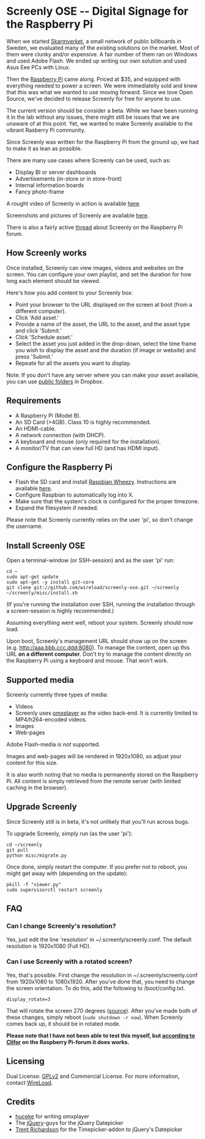 # Screenly OSE -- Digital Signage for the Raspberry Pi

When we started [Skarmverket](http://skarmverket.se), a small network of public billboards in Sweden, we evaluated many of the existing solutions on the market. Most of them were clunky and/or expensive. A fair number of them ran on Windows and used Adobe Flash. We ended up writing our own solution and used Asus Eee PCs with Linux. 

Then the [Raspberry Pi](http://www.raspberrypi.org/) came along. Priced at $35, and equipped with everything needed to power a screen. We were immediatelly sold and knew that this was what we wanted to use moving forward. Since we love Open Source, we've decided to release Screenly for free for anyone to use. 

The current version should be consider a beta. While we have been running it in the lab without any issues, there might still be issues that we are unaware of at this point. Yet, we wanted to make Screenly available to the vibrant Rasberry Pi community.

Since Screenly was written for the Raspberry Pi from the ground up, we had to make it as lean as possible. 

There are many use cases where Screenly can be used, such as:

 * Display BI or server dashboards
 * Advertisements (in-store or in store-front)
 * Internal information boards
 * Fancy photo-frame

A rought video of Screenly in action is available [here](http://www.youtube.com/watch?v=yjDjEfhspxk).

Screenshots and pictures of Screenly are available [here](https://picasaweb.google.com/102112347693505491575/Screenly01?authkey=Gv1sRgCNa2qp-j5vWUGQ).

There is also a fairly active [thread](http://www.raspberrypi.org/phpBB3/viewtopic.php?f=41&t=12396) about Screenly on the Raspberry Pi forum.

## How Screenly works

Once installed, Screenly can view images, videos and websites on the screen. You can configure your own playlist, and set the duration for how long each element should be viewed.

Here's how you add content to your Screenly box:

 * Point your browser to the URL displayed on the screen at boot (from a different computer).
 * Click 'Add asset.'
  * Provide a name of the asset, the URL to the asset, and the asset type and click 'Submit.'
 * Click 'Schedule asset.'
  * Select the asset you just added in the drop-down, select the time frame you wish to display the asset and the duration (if image or website) and press 'Submit.'
 * Repeate for all the assets you want to display.

Note: If you don't have any server where you can make your asset available, you can use [public folders](https://www.dropbox.com/help/16/en) in Dropbox. 

## Requirements

 * A Raspberry Pi (Model B).
 * An SD Card (>4GB). Class 10 is highly recommended.
 * An HDMI-cable.
 * A network connection (with DHCP).
 * A keyboard and mouse (only required for the installation).
 * A monitor/TV that can view full HD (and has HDMI input).

## Configure the Raspberry Pi

 * Flash the SD card and install [Raspbian Wheezy](http://www.raspberrypi.org/downloads). Instructions are available [here](http://elinux.org/RPi_Easy_SD_Card_Setup).
 * Configure Raspbian to automatically log into X.
 * Make sure that the system's clock is configured for the proper timezone.
 * Expand the filesystem if needed. 

Please note that Screenly currently relies on the user 'pi', so don't change the username.

## Install Screenly OSE
 
Open a terminal-window (or SSH-session) and as the user 'pi' run:

    cd ~
    sudo apt-get update
    sudo apt-get -y install git-core
    git clone git://github.com/wireload/screenly-ose.git ~/screenly
    ~/screenly/misc/install.sh

(If you're running the installation over SSH, running the installation through a screen-session is highly recommended.)

Assuming everything went well, reboot your system. Screenly should now load. 

Upon boot, Screenly's management URL should show up on the screen (e.g. http://aaa.bbb.ccc.ddd:8080).
To manage the content, open up this URL **on a different computer**. Don't try to manage the content directly on the Raspberry Pi using a keyboard and mouse. That won't work.

## Supported media

Screenly currently three types of media:

 * Videos
  * Screenly uses [omxplayer](https://github.com/huceke/omxplayer/) as the video back-end. It is currently limited to MP4/h264-encoded videos.
 * Images
 * Web-pages

Adobe Flash-media *is not* supported. 

Images and web-pages will be rendered in 1920x1080, so adjust your content for this size. 

It is also worth noting that no media is permanently stored on the Raspberry Pi. All content is simply retrieved from the remote server (with limited caching in the browser).

## Upgrade Screenly

Since Screenly still is in beta, it's not unlikely that you'll run across bugs.

To upgrade Screenly, simply run (as the user 'pi'):

    cd ~/screenly
    git pull
    python misc/migrate.py

Once done, simply restart the computer. If you prefer not to reboot, you might get away with (depending on the update):

    pkill -f "viewer.py"
    sudo supervisorctl restart screenly

## FAQ

### Can I change Screenly's resolution? 

Yes, just edit the line 'resolution' in ~/.screenly/screenly.conf. The default resolution is 1920x1080 (Full HD).

### Can I use Screenly with a rotated screen? 

Yes, that's possible. First change the resolution in ~/.screenly/screenly.conf from 1920x1080 to 1080x1920. After you've done that, you need to change the screen orientation. To do this, add the following to /boot/config.txt.

	display_rotate=3

That will rotate the screen 270 degrees ([source](http://elinux.org/RPi_config.txt)). After you've made both of these changes, simply reboot (`sudo shutdown -r now`). When Screenly comes back up, it should be in rotated mode.

**Please note that I have not been able to test this myself, but [according to Clifor](http://www.raspberrypi.org/phpBB3/viewtopic.php?p=176082#p176082) on the Raspberry Pi-forum it does works.**

## Licensing

Dual License: [GPLv2](http://www.gnu.org/licenses/gpl-2.0.html) and Commercial License. For more information, contact [WireLoad](http://wireload.net/company/). 

## Credits

 * [huceke](https://github.com/huceke) for writing omxplayer
 * The [jQuery](http://jquery.com/)-guys for the jQuery Datepicker
 * [Trent Richardson](http://trentrichardson.com/) for the Timepicker-addon to jQuery's Datepicker
